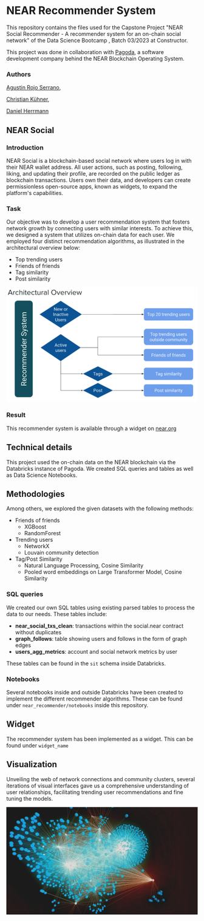 # NEAR Recommender System

This repository contains the files used for the Capstone Project "NEAR Social Recommender - A recommender system for an on-chain social network" of the Data Science Bootcamp , Batch 03/2023 at Constructor.

This project was done in collaboration with [Pagoda](https://www.pagoda.co/), a software development company behind the NEAR Blockchain Operating System.

### Authors

[Agustin Rojo Serrano](https://www.linkedin.com/in/rojoserrano/),

[Christian Kühner](https://www.linkedin.com/in/christian-k%C3%BChner-9295301b1/), 

[Daniel Herrmann](https://www.linkedin.com/in/daniel-herrmann/)


## NEAR Social

### Introduction

NEAR Social is a blockchain-based social network where users log in with their NEAR wallet address. All user actions, such as posting, following, liking, and updating their profile, are recorded on the public ledger as blockchain transactions. Users own their data, and developers can create permissionless open-source apps, known as widgets, to expand the platform's capabilities.

### Task

Our objective was to develop a user recommendation system that fosters network growth by connecting users with similar interests. To achieve this, we designed a system that utilizes on-chain data for each user. We employed four distinct recommendation algorithms, as illustrated in the architectural overview below:

- Top trending users
- Friends of friends
- Tag similarity 
- Post similarity

![Recommender System Architectural Overview](near_recommender/docs/images/Architecture.png)

### Result

This recommender system is available through a widget on [near.org](https://near.org/)

## Technical details

This project used the on-chain data on the NEAR blockchain via the Databricks instance of Pagoda. We created SQL queries and tables as well as Data Science Notebooks.

## Methodologies

Among others, we explored the given datasets with the following methods:

- Friends of friends
  - XGBoost
  - RandomForest
- Trending users
  - NetworkX
  - Louvain community detection
- Tag/Post Similarity
  - Natural Language Processing, Cosine Similarity
  - Pooled word embeddings on Large Transformer Model, Cosine Similarity

### SQL queries

We created our own SQL tables using existing parsed tables to process the data to our needs. These tables include:

- **near_social_txs_clean**: transactions within the social.near contract without duplicates
- **graph_follows**: table showing users and follows in the form of graph edges
- **users_agg_metrics**: account and social network metrics by user

These tables can be found in the `sit` schema inside Databricks.

### Notebooks

Several notebooks inside and outside Databricks have been created to implement the different recommender algorithms. These can be found under `near_recommender/notebooks` inside this repository.


## Widget

The recommender system has been implemented as a widget. This can be found under `widget_name`


## Visualization

Unveiling the web of network connections and community clusters, several iterations of visual interfaces gave us a comprehensive understanding of user relationships, facilitating trending user recommendations and fine tuning the models.

![Visualization of the near social network and its clusters](near_recommender/docs/images/near_network_graph_still.png)
